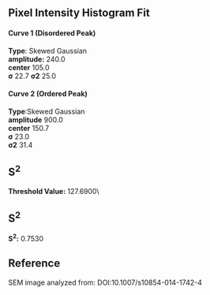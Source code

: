 ## Pixel Intensity Histogram Fit

#### Curve 1 (Disordered Peak)
**Type**: Skewed Gaussian\
**amplitude:** 240.0\
**center** 105.0\
**σ** 22.7
**σ2** 25.0


#### Curve 2 (Ordered Peak)
**Type**:Skewed Gaussian\
**amplitude** 900.0\
**center** 150.7\
**σ** 23.0\
**σ2** 31.4


## S<sup>2</sup>
**Threshold Value:** 127.6900\
## S<sup>2</sup>
**S<sup>2</sup>:** 0.7530












## Reference
SEM image analyzed from:
DOI:10.1007/s10854-014-1742-4 
